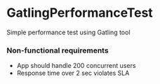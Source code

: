 # GatlingPerformanceTest
Simple performance test using Gatling tool

### Non-functional requirements
* App should handle 200 concurrent users
* Response time over 2 sec violates SLA
